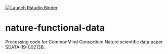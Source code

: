 <!-- badges: start -->
[![Launch Rstudio Binder](http://mybinder.org/badge_logo.svg)](https://mybinder.org/v2/gh/kelshmo/nature-functional-data/master?urlpath=rstudio)
<!-- badges: end -->

# nature-functional-data
Processing code for CommonMind Consortium Nature scientific data paper SDATA-19-00213B.
